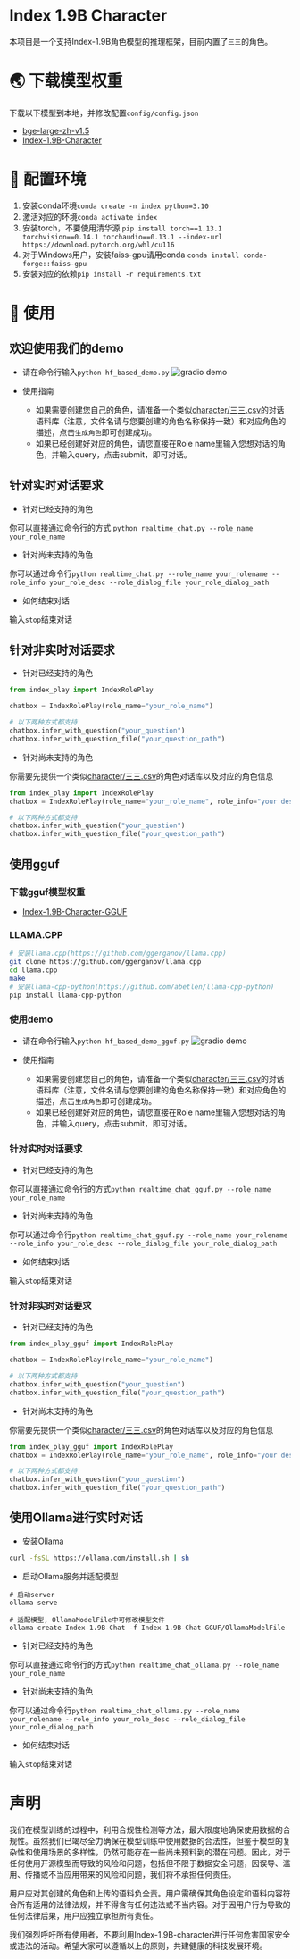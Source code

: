 # Index 1.9B Character
本项目是一个支持Index-1.9B角色模型的推理框架，目前内置了`三三`的角色。

# 🌏️ 下载模型权重
下载以下模型到本地，并修改配置`config/config.json`
* [bge-large-zh-v1.5](https://huggingface.co/BAAI/bge-large-zh-v1.5)
* [Index-1.9B-Character](https://huggingface.co/IndexTeam/Index-1.9B-Character)

# 🥳 配置环境
1. 安装conda环境`conda create -n index python=3.10`
2. 激活对应的环境`conda activate index`
3. 安装torch，不要使用清华源 `pip install torch==1.13.1 torchvision==0.14.1 torchaudio==0.13.1 --index-url https://download.pytorch.org/whl/cu116`
4. 对于Windows用户，安装faiss-gpu请用conda `conda install conda-forge::faiss-gpu`
5. 安装对应的依赖`pip install -r requirements.txt`

# 🤩 使用

## 欢迎使用我们的demo
* 请在命令行输入`python hf_based_demo.py`
    ![gradio demo](git_src/demo.png)

* 使用指南
    * 如果需要创建您自己的角色，请准备一个类似[character/三三.csv](character/三三.csv)的对话语料库（注意，文件名请与您要创建的角色名称保持一致）和对应角色的描述，点击`生成角色`即可创建成功。
    * 如果已经创建好对应的角色，请您直接在Role name里输入您想对话的角色，并输入query，点击submit，即可对话。

## 针对实时对话要求

* 针对已经支持的角色

你可以直接通过命令行的方式 `python realtime_chat.py --role_name your_role_name`

* 针对尚未支持的角色

你可以通过命令行`python realtime_chat.py --role_name your_rolename --role_info your_role_desc --role_dialog_file your_role_dialog_path`

* 如何结束对话

输入`stop`结束对话

## 针对非实时对话要求

* 针对已经支持的角色

```python
from index_play import IndexRolePlay

chatbox = IndexRolePlay(role_name="your_role_name")

# 以下两种方式都支持
chatbox.infer_with_question("your_question")
chatbox.infer_with_question_file("your_question_path")
```

* 针对尚未支持的角色

你需要先提供一个类似[character/三三.csv](character/三三.csv)的角色对话库以及对应的角色信息

```python
from index_play import IndexRolePlay
chatbox = IndexRolePlay(role_name="your_role_name", role_info="your description", role_dialog_file="your_dialog_path")

# 以下两种方式都支持
chatbox.infer_with_question("your_question")
chatbox.infer_with_question_file("your_question_path")
```

## 使用gguf

### 下载gguf模型权重

* [Index-1.9B-Character-GGUF](https://huggingface.co/IndexTeam/Index-1.9B-Character-GGUF)

### LLAMA.CPP

```bash
# 安装llama.cpp(https://github.com/ggerganov/llama.cpp)
git clone https://github.com/ggerganov/llama.cpp
cd llama.cpp
make
# 安装llama-cpp-python(https://github.com/abetlen/llama-cpp-python)
pip install llama-cpp-python
```
### 使用demo
* 请在命令行输入`python hf_based_demo_gguf.py`
    ![gradio demo](git_src/demo.png)

* 使用指南
    * 如果需要创建您自己的角色，请准备一个类似[character/三三.csv](character/三三.csv)的对话语料库（注意，文件名请与您要创建的角色名称保持一致）和对应角色的描述，点击`生成角色`即可创建成功。
    * 如果已经创建好对应的角色，请您直接在Role name里输入您想对话的角色，并输入query，点击submit，即可对话。
### 针对实时对话要求

* 针对已经支持的角色

你可以直接通过命令行的方式`python realtime_chat_gguf.py --role_name your_role_name`

* 针对尚未支持的角色

你可以通过命令行`python realtime_chat_gguf.py --role_name your_rolename --role_info your_role_desc --role_dialog_file your_role_dialog_path`

* 如何结束对话

输入`stop`结束对话

### 针对非实时对话要求

* 针对已经支持的角色

```python
from index_play_gguf import IndexRolePlay

chatbox = IndexRolePlay(role_name="your_role_name")

# 以下两种方式都支持
chatbox.infer_with_question("your_question")
chatbox.infer_with_question_file("your_question_path")
```

* 针对尚未支持的角色

你需要先提供一个类似[character/三三.csv](character/三三.csv)的角色对话库以及对应的角色信息

```python
from index_play_gguf import IndexRolePlay
chatbox = IndexRolePlay(role_name="your_role_name", role_info="your description", role_dialog_file="your_dialog_path")

# 以下两种方式都支持
chatbox.infer_with_question("your_question")
chatbox.infer_with_question_file("your_question_path")
```

## 使用Ollama进行实时对话

* 安装[Ollama](https://github.com/ollama/ollama)

```bash
curl -fsSL https://ollama.com/install.sh | sh
```

* 启动Ollama服务并适配模型

```
# 启动server
ollama serve

# 适配模型, OllamaModelFile中可修改模型文件
ollama create Index-1.9B-Chat -f Index-1.9B-Chat-GGUF/OllamaModelFile
```

* 针对已经支持的角色

你可以直接通过命令行的方式`python realtime_chat_ollama.py --role_name your_role_name`

* 针对尚未支持的角色

你可以通过命令行`python realtime_chat_ollama.py --role_name your_rolename --role_info your_role_desc --role_dialog_file your_role_dialog_path`

* 如何结束对话

输入`stop`结束对话


# 声明
我们在模型训练的过程中，利用合规性检测等方法，最大限度地确保使用数据的合规性。虽然我们已竭尽全力确保在模型训练中使用数据的合法性，但鉴于模型的复杂性和使用场景的多样性，仍然可能存在一些尚未预料到的潜在问题。因此，对于任何使用开源模型而导致的风险和问题，包括但不限于数据安全问题，因误导、滥用、传播或不当应用带来的风险和问题，我们将不承担任何责任。

用户应对其创建的角色和上传的语料负全责。用户需确保其角色设定和语料内容符合所有适用的法律法规，并不得含有任何违法或不当内容。对于因用户行为导致的任何法律后果，用户应独立承担所有责任。

我们强烈呼吁所有使用者，不要利用Index-1.9B-character进行任何危害国家安全或违法的活动。希望大家可以遵循以上的原则，共建健康的科技发展环境。
